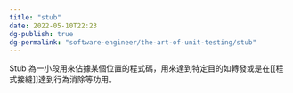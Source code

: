 ```yaml
---
title: "stub"
date: 2022-05-10T22:23
dg-publish: true
dg-permalink: "software-engineer/the-art-of-unit-testing/stub"
---
```

<!-- # 筆記本體 -->
Stub 為一小段用來佔據某個位置的程式碼，用來達到特定目的如轉發或是在[[程式接縫]]達到行為消除等功用。
<!-- 
## 延伸問題
## See Also

## References
-->